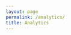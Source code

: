 ```yaml
---
layout: page
permalink: /analytics/
title: Analytics
---
```


<!-- Explicação do eue é o analytics e como ele funciona -->